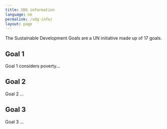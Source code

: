 ```yaml
---
title: SDG information
language: ne
permalink: /sdg-info/
layout: page
---
```


The Sustainable Development Goals are a UN initiative made up of 17 goals.

## Goal 1
Goal 1 considers poverty... 

## Goal 2
Goal 2 ...

## Goal 3
Goal 3 ...
